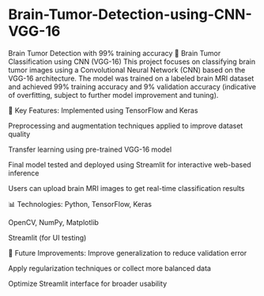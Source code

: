 # Brain-Tumor-Detection-using-CNN-VGG-16
Brain Tumor Detection with 99% training accuracy 
🧠 Brain Tumor Classification using CNN (VGG-16)
This project focuses on classifying brain tumor images using a Convolutional Neural Network (CNN) based on the VGG-16 architecture. The model was trained on a labeled brain MRI dataset and achieved 99% training accuracy and 9% validation accuracy (indicative of overfitting, subject to further model improvement and tuning).

🔧 Key Features:
Implemented using TensorFlow and Keras

Preprocessing and augmentation techniques applied to improve dataset quality

Transfer learning using pre-trained VGG-16 model

Final model tested and deployed using Streamlit for interactive web-based inference

Users can upload brain MRI images to get real-time classification results

📊 Technologies:
Python, TensorFlow, Keras

OpenCV, NumPy, Matplotlib

Streamlit (for UI testing)

🚀 Future Improvements:
Improve generalization to reduce validation error

Apply regularization techniques or collect more balanced data

Optimize Streamlit interface for broader usability

